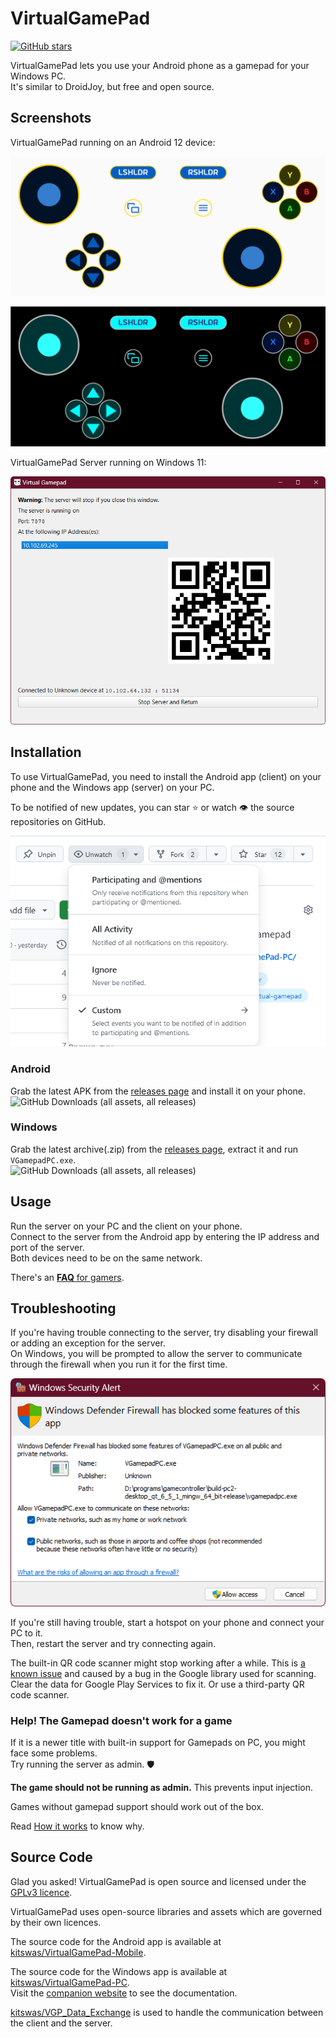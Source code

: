 # VirtualGamePad

[![GitHub stars](https://img.shields.io/github/stars/kitswas/VirtualGamePad?style=social)](https://github.com/kitswas/VirtualGamePad/)

VirtualGamePad lets you use your Android phone as a gamepad for your Windows PC.  
It's similar to DroidJoy, but free and open source.

## Screenshots

VirtualGamePad running on an Android 12 device:

![VirtualGamePad](assets/VGP.svg)

![VirtualGamePad Dark](assets/VGP_night.svg)

VirtualGamePad Server running on Windows 11:

![VirtualGamePad Server](assets/VGP_Server.png)

## Installation

To use VirtualGamePad, you need to install the Android app (client) on your phone and the Windows app (server) on your PC.

To be notified of new updates, you can star ⭐ or watch 👁️ the source repositories on GitHub.

![GitHub Star and Watch](assets/GitHub_Star_Watch.png)

### Android

Grab the latest APK from the [releases page](https://github.com/kitswas/VirtualGamePad-Mobile/releases) and install it on your phone.  
![GitHub Downloads (all assets, all releases)](https://img.shields.io/github/downloads/kitswas/VirtualGamePad-Mobile/total)

### Windows

Grab the latest archive(.zip) from the [releases page](https://github.com/kitswas/VirtualGamePad-PC/releases), extract it and run `VGamepadPC.exe`.  
![GitHub Downloads (all assets, all releases)](https://img.shields.io/github/downloads/kitswas/VirtualGamePad-PC/total)

## Usage

Run the server on your PC and the client on your phone.  
Connect to the server from the Android app by entering the IP address and port of the server.  
Both devices need to be on the same network.

There's an [**FAQ** for gamers](FAQ.md).

## Troubleshooting

If you're having trouble connecting to the server, try disabling your firewall or adding an exception for the server.  
On Windows, you will be prompted to allow the server to communicate through the firewall when you run it for the first time.

![Firewall](assets/VGP_UAC_Dialog.png)

If you're still having trouble, start a hotspot on your phone and connect your PC to it.  
Then, restart the server and try connecting again.

The built-in QR code scanner might stop working after a while. This is [a known issue](https://stackoverflow.com/q/75661357/8659747) and caused by a bug in the Google library used for scanning. Clear the data for Google Play Services to fix it. Or use a third-party QR code scanner.

### Help! The Gamepad doesn't work for a game

If it is a newer title with built-in support for Gamepads on PC, you might face some problems.  
Try running the server as admin. 🛡️

**The game should not be running as admin.** This prevents input injection.

Games without gamepad support should work out of the box.

Read [How it works](https://kitswas.github.io/VirtualGamePad-PC/#how-it-works) to know why.

## Source Code

Glad you asked! VirtualGamePad is open source and licensed under the [GPLv3 licence](LICENCE.TXT).

VirtualGamePad uses open-source libraries and assets which are governed by their own licences.

The source code for the Android app is available at [kitswas/VirtualGamePad-Mobile](https://github.com/kitswas/VirtualGamePad-Mobile).

The source code for the Windows app is available at [kitswas/VirtualGamePad-PC](https://github.com/kitswas/VirtualGamePad-PC).  
Visit the [companion website](https://kitswas.github.io/VirtualGamePad-PC/) to see the documentation.

[kitswas/VGP_Data_Exchange](https://github.com/kitswas/VGP_Data_Exchange/) is used to handle the communication between the client and the server.

